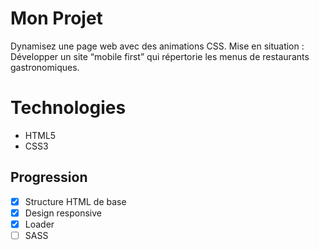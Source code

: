 # Mon Projet

Dynamisez une page web avec des animations CSS. 
Mise en situation : Développer un site “mobile first” qui répertorie les menus de restaurants gastronomiques.


# Technologies
- HTML5
- CSS3

## Progression
- [x] Structure HTML de base
- [x] Design responsive
- [x] Loader
- [ ] SASS